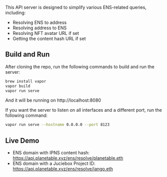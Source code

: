 This API server is designed to simplify various ENS-related queries, including:

- Resolving ENS to address
- Resolving address to ENS
- Resolving NFT avatar URL if set
- Getting the content hash URL if set

## Build and Run

After cloning the repo, run the following commands to build and run the server:

```bash
brew install vapor
vapor build
vapor run serve
```

And it will be running on http://localhost:8080

If you want the server to listen on all interfaces and a different port, run the following command:

```bash
vapor run serve --hostname 0.0.0.0 --port 8123
```

## Live Demo

* ENS domain with IPNS content hash: https://api.planetable.xyz/ens/resolve/planetable.eth
* ENS domain with a Juciebox Project ID: https://api.planetable.xyz/ens/resolve/jango.eth